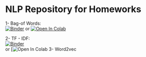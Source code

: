 # NLP Repository for Homeworks

  1-  Bag-of Words: <br>
        [![Binder](https://mybinder.org/badge_logo.svg)](https://mybinder.org/v2/gh/ismailyou/nlp_repo/main?filepath=Bow.ipynb)  or  [![Open In Colab](https://colab.research.google.com/assets/colab-badge.svg)](https://colab.research.google.com/github/ismailyou/nlp_repo/main?filepath=Bow.ipynb)<br>

  2-  TF - IDF: <br>
  [![Binder](https://mybinder.org/badge_logo.svg)](https://mybinder.org/v2/gh/ismailyou/nlp_repo/main?filepath=TF%20-%20IDF.ipynb)<br>
  or [![Open In Colab](https://colab.research.google.com/github/ismailyou/nlp_repo/blob/main/TF%20-%20IDF.ipynb)
  3-  Word2vec<br>
 

